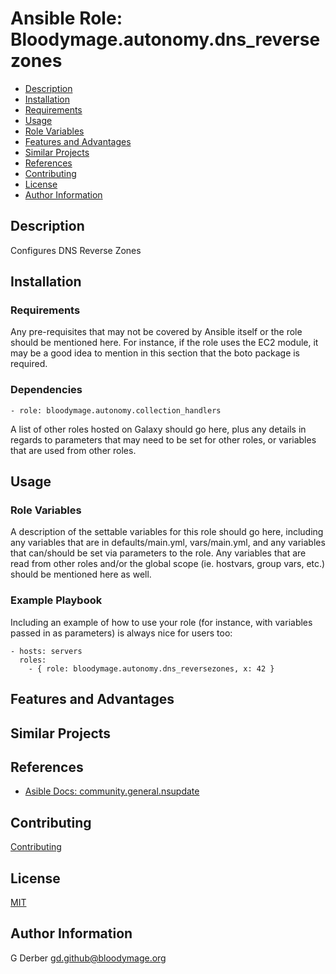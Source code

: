 Ansible Role: Bloodymage.autonomy.dns_reversezones
===============

- [Description](#description)
- [Installation](#installation)
- [Requirements](#requirements)
- [Usage](#usage)
- [Role Variables](#role-variables)
- [Features and Advantages](#features-and-advantages)
- [Similar Projects](#similar-projects)
- [References](#references)
- [Contributing](#contributing)
- [License](#license)
- [Author Information](#author-information)

Description
-----------
Configures DNS Reverse Zones

Installation
------------

### Requirements

Any pre-requisites that may not be covered by Ansible itself or the role should be mentioned here. For instance, if the role uses the EC2 module, it may be a good idea to mention in this section that the boto package is required.

### Dependencies
```
- role: bloodymage.autonomy.collection_handlers
```

A list of other roles hosted on Galaxy should go here, plus any details in regards to parameters that may need to be set for other roles, or variables that are used from other roles.

Usage
-----

### Role Variables

A description of the settable variables for this role should go here, including any variables that are in defaults/main.yml, vars/main.yml, and any variables that can/should be set via parameters to the role. Any variables that are read from other roles and/or the global scope (ie. hostvars, group vars, etc.) should be mentioned here as well.

### Example Playbook

Including an example of how to use your role (for instance, with variables passed in as parameters) is always nice for users too:

    - hosts: servers
      roles:
        - { role: bloodymage.autonomy.dns_reversezones, x: 42 }

Features and Advantages
-----------------------


Similar Projects
----------------

References
----------
- [Asible Docs: community.general.nsupdate](https://docs.ansible.com/ansible/latest/collections/community/general/nsupdate_module.html)

Contributing
------------
[Contributing](CONTRIBUTING.md)

License
-------
[MIT](LICENSE.md)

Author Information
------------------
G Derber
gd.github@bloodymage.org
